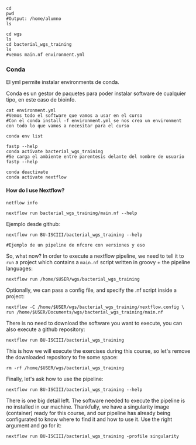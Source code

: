 
```
cd
pwd
#Output: /home/alumno
ls
```

```
cd wgs
ls
cd bacterial_wgs_training
ls
#vemos main.nf environment.yml
```

### Conda

El yml permite instalar environments de conda.

Conda es un gestor de paquetes para poder instalar software de cualquier tipo, en este caso de bioinfo.

```
cat environment.yml
#Vemos todo el software que vamos a usar en el curso
#Con el conda install -f environment.yml se nos crea un environment con todo lo que vamos a necesitar para el curso
```

```
conda env list
```

```
fastp --help
conda activate bacterial_wgs_training
#Se carga el ambiente entre parentesis delante del nombre de usuario
fastp --help
```

```
conda deactivate
conda activate nextflow
```

#### How do I use Nextflow?

```
netflow info
```

```
nextflow run bacterial_wgs_training/main.nf --help
```

Ejemplo desde github:

```
nextflow run BU-ISCIII/bacterial_wgs_training --help
```

```
#Ejemplo de un pipeline de nfcore con versiones y eso
```


So, what now? In order to execute a nextflow pipeline, we need to tell it to `run` a project which contains a `main.nf` script written in groovy + the pipeline languages:

```
nextflow run /home/$USER/wgs/bacterial_wgs_training
```

Optionally, we can pass a config file, and specify the .nf script inside a project:

```
nextflow -C /home/$USER/wgs/bacterial_wgs_training/nextflow.config \
run /home/$USER/Documents/wgs/bacterial_wgs_training/main.nf
```

There is no need to download the software you want to execute, you can also execute a github repository:

```
nextflow run BU-ISCIII/bacterial_wgs_training
```

This is how we will execute the exercises during this course, so let's remove the downloaded repository to fre some space:

```
rm -rf /home/$USER/wgs/bacterial_wgs_training
```

Finally, let's ask how to use the pipeline:

```
nextflow run BU-ISCIII/bacterial_wgs_training --help
```

There is one big detail left. The software needed to execute the pipeline is no installed in our machine. Thankfully, we have a singularity image (container) ready for this course, and our pipeline has already being configurated to know where to find it and how to use it. Use the right argument and go for it:

```
nextflow run BU-ISCIII/bacterial_wgs_training -profile singularity
```
